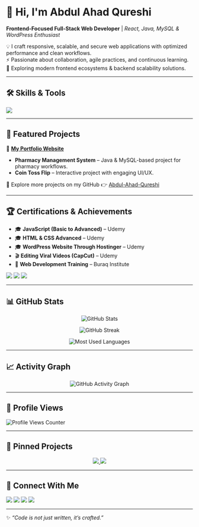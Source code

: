 # 👋 Hi, I'm Abdul Ahad Qureshi  

**Frontend-Focused Full-Stack Web Developer** | *React, Java, MySQL & WordPress Enthusiast*  

💡 I craft responsive, scalable, and secure web applications with optimized performance and clean workflows.  
⚡ Passionate about collaboration, agile practices, and continuous learning.  
🌱 Exploring modern frontend ecosystems & backend scalability solutions.  

---

## 🛠️ Skills & Tools  

<p align="left">
  <img src="https://skillicons.dev/icons?i=react,java,mysql,wordpress,html,css,javascript,git,github,figma" />
</p>

---

## 🚀 Featured Projects  

🔗 **[My Portfolio Website](https://abdul-ahad-dev.framer.website/)**  

- **Pharmacy Management System** – Java & MySQL-based project for pharmacy workflows.  
- **Coin Toss Flip** – Interactive project with engaging UI/UX.  

📌 Explore more projects on my GitHub 👉 [Abdul-Ahad-Qureshi](https://github.com/Abdul-Ahad-Qureshi)  

---

## 🏆 Certifications & Achievements  

- 🎓 **JavaScript (Basic to Advanced)** – Udemy  
- 🎓 **HTML & CSS Advanced** – Udemy  
- 🎓 **WordPress Website Through Hostinger** – Udemy  
- 🎬 **Editing Viral Videos (CapCut)** – Udemy  
- 📜 **Web Development Training** – Buraq Institute  

<p>
  <img src="https://img.shields.io/badge/JavaScript-Certificate-yellow?style=for-the-badge&logo=javascript" />
  <img src="https://img.shields.io/badge/HTML%20&%20CSS-Cert-blue?style=for-the-badge&logo=html5" />
  <img src="https://img.shields.io/badge/WordPress-Certification-21759b?style=for-the-badge&logo=wordpress" />
</p>

---

## 📊 GitHub Stats  

<p align="center">
  <img src="https://github-readme-stats.vercel.app/api?username=Abdul-Ahad-Qureshi&show_icons=true&theme=tokyonight" alt="GitHub Stats" />
</p>

<p align="center">
  <img src="https://streak-stats.demolab.com?user=Abdul-Ahad-Qureshi&theme=tokyonight" alt="GitHub Streak" />
</p>

<p align="center">
  <img src="https://github-readme-stats.vercel.app/api/top-langs/?username=Abdul-Ahad-Qureshi&layout=compact&theme=tokyonight" alt="Most Used Languages" />
</p>

---

## 📈 Activity Graph  

<p align="center">
  <img src="https://github-readme-activity-graph.vercel.app/graph?username=Abdul-Ahad-Qureshi&theme=tokyo-night" alt="GitHub Activity Graph" />
</p>

---

## 👀 Profile Views  

<p align="left">
  <img src="https://komarev.com/ghpvc/?username=Abdul-Ahad-Qureshi&label=Profile%20Views&color=0e75b6&style=flat" alt="Profile Views Counter" />
</p>

---

## 📌 Pinned Projects  

<p align="center">
  <a href="https://github.com/Abdul-Ahad-Qureshi/Pharmacy-Management-System">
    <img src="https://github-readme-stats.vercel.app/api/pin/?username=Abdul-Ahad-Qureshi&repo=Pharmacy-Management-System&theme=tokyonight" />
  </a>
  <a href="https://github.com/Abdul-Ahad-Qureshi/Coin-Toss-Flip">
    <img src="https://github-readme-stats.vercel.app/api/pin/?username=Abdul-Ahad-Qureshi&repo=Coin-Toss-Flip&theme=tokyonight" />
  </a>
</p>

---

## 🤝 Connect With Me  

<p align="left">
  <a href="https://www.linkedin.com/in/abdul-ahad-developer/"><img src="https://img.shields.io/badge/LinkedIn-Profile-blue?style=for-the-badge&logo=linkedin" /></a>
  <a href="https://abdul-ahad-dev.framer.website/"><img src="https://img.shields.io/badge/Portfolio-Website-orange?style=for-the-badge&logo=firefox" /></a>
  <a href="mailto:ahad97577@gmail.com"><img src="https://img.shields.io/badge/Email-Me-red?style=for-the-badge&logo=gmail" /></a>
  <a href="https://github.com/Abdul-Ahad-Qureshi"><img src="https://img.shields.io/badge/GitHub-Profile-181717?style=for-the-badge&logo=github" /></a>
</p>

---

✨ *“Code is not just written, it’s crafted.”*  
